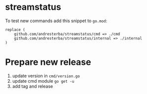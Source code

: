 streamstatus
==============================

To test new commands add this snippet to `go.mod`:

```
replace (
	github.com/andresterba/streamstatus/cmd => ./cmd
	github.com/andresterba/streamstatus/internal => ./internal
)
```

# Prepare new release

1. update version in `cmd/version.go`
2. update cmd module `go get -u`
3. add tag and release
